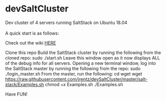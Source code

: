 # devSaltCluster
Dev cluster of 4 servers running SaltStack on Ubuntu 18.04<br>
<br>
A quick start is as follows:

Check out the wiki <a href="https://github.com/jrentz/devSaltCluster/wiki">HERE</a>

Clone this repo
Build the SaltStack cluster by running the following from the cloned repo:
sudo ./start.sh
Leave this window open as it now displays ALL of the debug info for all servers.
Opening a new terminal window, log into the SaltStack master by running the following from the repo:
sudo ./login_master.sh
From the master, run the following:
 cd
 wget wget https://raw.githubusercontent.com/jrentz/devSaltCluster/master/salt-stack/Examples.sh
 chmod +x Examples.sh
 ./Examples.sh

 Have FUN!
